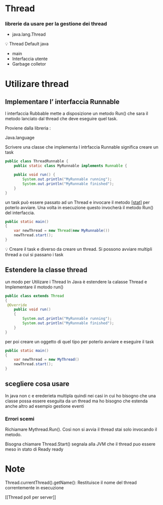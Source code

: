 # Thread

### librerie da usare per la gestione dei thread

- java.lang.Thread

<aside>
💡 Thread Default java

- main
- Interfaccia utente
- Garbage colletor
</aside>

# Utilizare thread

## Implementare l’ interfaccia Runnable

l interfaccia Rubbable mette a disposizione un metodo Run() che sara il metodo lanciato dal thread che deve eseguire quel task.

Proviene dalla libreria :

Java.language

Scrivere una classe che implementa l intrfaccia Runnable significa creare un task

```java
public class ThreadRunnable {
	public static class MyRunnable implements Runnable {

	public void run() {
		System.out.println("MyRunnable running");
		System.out.println("MyRunnable finished");
	}
}
```

un task può essere passato ad un Thread e invocare il metodo [[stat]]()  per poterlo avviare. Una volta in esecuzione questo invocherà il metodo Run() del interfaccia.

```java
public static main()
{
	var newThread = new Thread(new MyRunnable())
	newThread.start();
}
```

<aside>
💡 Creare il task e diverso da creare un thread. Si possono avviare multipli thread a cui si passano i task

</aside>

## Estendere la classe thread

un modo per Utilizare i Thread In Java è estendere la calasse Thread e Implementare il motodo run()

```java
public class extends Thread
{
 @Override
	public void run()
	{
		System.out.println("MyRunnable running");
		System.out.println("MyRunnable finished");
	}
}
```

 per poi creare un oggetto di quel tipo per poterlo avviare e eseguire il task

```java
public static main()
{
	var newThread = new MyThread()
	newThread.start();
}
```

## scegliere cosa usare

In java non c e erederieta multipla quindi nei casi in cui ho bisogno che una classe possa essere eseguita da un thread ma ho bisogno che estenda anche altro ad esempio gestione eventi

### Errori scemi

Richiamare Mythread.Run(). Così non si avvia il thread stai solo invocando il metodo.

Bisogna chiamare Thread.Start() segnala alla JVM che il thread puo essere meso in stato di Ready ready

# Note

Thread.currentThread().getName(): Restituisce il nome del thread correntemente in esecuzione

[[Thread  poll per server]]
